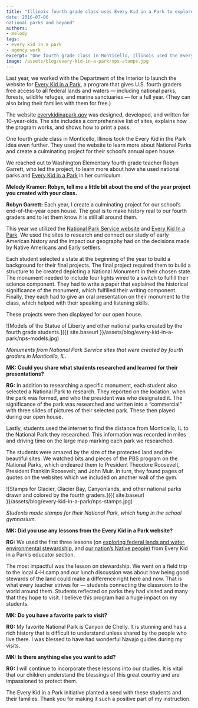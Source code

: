 ```yaml
---
title: "Illinois fourth grade class uses Every Kid in a Park to explore
date: 2016-07-06
national parks and beyond"
authors:
- melody
tags:
- every kid in a park
- agency work
excerpt: "One fourth grade class in Monticello, Illinois used the Every Kid in the Park website to learn more about National Parks and create a project for their school’s annual open house. We reached out to Washington Elementary fourth grade teacher Robyn Garrett to learn more about how she used national parks in her curriculum."
image: /assets/blog/every-kid-in-a-park/nps-stamps.jpg
---
```


Last year, we worked with the Department of the Interior to launch the website for [Every Kid in a Park](https://everykidinapark.gov/), a program that gives U.S. fourth graders free access to all federal lands and waters — including national parks, forests, wildlife refuges, and marine sanctuaries — for a full year. (They can also bring their families with them for free.)

The website [everykidinapark.gov](https://everykidinapark.gov/) was designed, developed, and written for 10-year-olds. The site includes a comprehensive list of sites, explains how the program works, and shows how to print a pass.

One fourth grade class in Monticello, Illinois took the Every Kid in the Park idea even further. They used the website to learn more about National Parks and create a culminating project for their school’s annual open house.

We reached out to Washington Elementary fourth grade teacher Robyn Garrett, who led the project, to learn more about how she used national parks and [Every Kid in a Park](https://18f.gsa.gov/tags/every-kid-in-a-park/) in her curriculum.

**Melody Kramer: Robyn, tell me a little bit about the end of the year project you created with your class.**

**Robyn Garrett:** Each year, I create a culminating project for our school’s end-of-the-year open house. The goal is to make history real to our fourth graders and to let them know it is still all around them.

This year we utilized the [National Park Service website](https://www.nps.gov/index.htm) and [Every Kid In a Park](https://everykidinapark.gov/). We used the sites to research and connect our study of early American history and the impact our geography had on the decisions made by Native Americans and Early settlers.

Each student selected a state at the beginning of the year to build a background for their final projects. The final project required them to build a structure to be created depicting a National Monument in their chosen state. The monument needed to include four lights wired to a switch to fulfill their science component. They had to write a paper that explained the historical significance of the monument, which fulfilled their writing component. Finally, they each had to give an oral presentation on their monument to the class, which helped with their speaking and listening skills.

These projects were then displayed for our open house.

![Models of the Statue of Liberty and other national parks created by the fourth grade students.]({{ site.baseurl }}/assets/blog/every-kid-in-a-park/nps-models.jpg)

*Monuments from National Park Service sites that were created by fourth graders in Monticello, IL.*

**MK: Could you share what students researched and learned for their presentations?**

**RG:** In addition to researching a specific monument, each student also selected a National Park to research. They reported on the location, when the park was formed, and who the president was who designated it. The significance of the park was researched and written into a “commercial” with three slides of pictures of their selected park. These then played during our open house.

Lastly, students used the internet to find the distance from Monticello, IL to the National Park they researched. This information was recorded in miles and driving time on the large map marking each park we researched.

The students were amazed by the size of the protected land and the beautiful sites. We watched bits and pieces of the PBS program on the National Parks, which endeared them to President Theodore Roosevelt, President Franklin Roosevelt, and John Muir. In turn, they found pages of quotes on the websites which we included on another wall of the gym.

![Stamps for Glacier, Glacier Bay, Canyonlands, and other national parks drawn and colored by the fourth graders.]({{ site.baseurl }}/assets/blog/every-kid-in-a-park/nps-stamps.jpg)

*Students made stamps for their National Park, which hung in the school gymnasium.*

**MK: Did you use any lessons from the Every Kid in a Park website?**

**RG:** We used the first three lessons (on [exploring federal lands and water](https://s3.amazonaws.com/ekip-prod/activities/scholastic-one.pdf), [environmental stewardship](https://s3.amazonaws.com/ekip-prod/activities/scholastic-two.pdf), and [our nation’s Native people](https://s3.amazonaws.com/ekip-prod/activities/scholastic-three.pdf)) from Every Kid in a Park’s educator section.

The most impactful was the lesson on stewardship. We went on a field trip to the local 4-H camp and our lunch discussion was about how being good stewards of the land could make a difference right here and now. That is what every teacher strives for — students connecting the classroom to the world around them. Students reflected on parks they had visited and many that they hope to visit. I believe this program had a huge impact on my students.

**MK: Do you have a favorite park to visit?**

**RG:** My favorite National Park is Canyon de Chelly. It is stunning and has a rich history that is difficult to understand unless shared by the people who live there. I was blessed to have had wonderful Navajo guides during my visits.

**MK: Is there anything else you want to add?**

**RG:** I will continue to incorporate these lessons into our studies. It is vital that our children understand the blessings of this great country and are impassioned to protect them.

The Every Kid in a Park initiative planted a seed with these students and their families. Thank you for making it such a positive part of my instruction.
